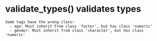 # validate_types() validates types

    Some tags have the wrong class:
      - age: Must inherit from class 'factor', but has class 'numeric'
      - gender: Must inherit from class 'character', but has class 'numeric'
    

